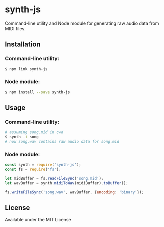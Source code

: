 # synth-js

Command-line utility and Node module for generating raw audio data from MIDI files.

## Installation

### Command-line utility:

```bash
$ npm link synth-js
```

### Node module:

```bash
$ npm install --save synth-js
```

## Usage

### Command-line utility:

```bash
# assuming song.mid in cwd
$ synth -i song
# now song.wav contains raw audio data for song.mid
```

### Node module:

```js
const synth = require('synth-js');
const fs = require('fs');

let midBuffer = fs.readFileSync('song.mid');
let wavBuffer = synth.midiToWav(midiBuffer).toBuffer();

fs.writeFileSync('song.wav', wavBuffer, {encoding: 'binary'});
```

## License

Available under the MIT License
